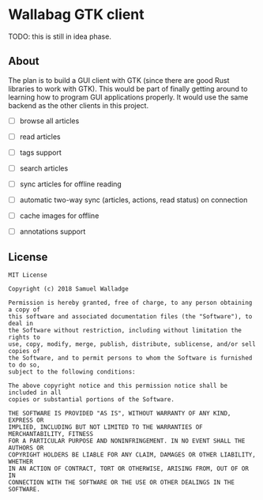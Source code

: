 
# Wallabag GTK client

TODO: this is still in idea phase.


## About

The plan is to build a GUI client with GTK (since there are good Rust
libraries to work with GTK). This would be part of finally getting around to
learning how to program GUI applications properly. It would use the same
backend as the other clients in this project.

- [ ] browse all articles
- [ ] read articles
- [ ] tags support
- [ ] search articles
- [ ] sync articles for offline reading
- [ ] automatic two-way sync (articles, actions, read status) on connection
- [ ] cache images for offline
- [ ] annotations support


## License

```
MIT License

Copyright (c) 2018 Samuel Walladge

Permission is hereby granted, free of charge, to any person obtaining a copy of
this software and associated documentation files (the "Software"), to deal in
the Software without restriction, including without limitation the rights to
use, copy, modify, merge, publish, distribute, sublicense, and/or sell copies of
the Software, and to permit persons to whom the Software is furnished to do so,
subject to the following conditions:

The above copyright notice and this permission notice shall be included in all
copies or substantial portions of the Software.

THE SOFTWARE IS PROVIDED "AS IS", WITHOUT WARRANTY OF ANY KIND, EXPRESS OR
IMPLIED, INCLUDING BUT NOT LIMITED TO THE WARRANTIES OF MERCHANTABILITY, FITNESS
FOR A PARTICULAR PURPOSE AND NONINFRINGEMENT. IN NO EVENT SHALL THE AUTHORS OR
COPYRIGHT HOLDERS BE LIABLE FOR ANY CLAIM, DAMAGES OR OTHER LIABILITY, WHETHER
IN AN ACTION OF CONTRACT, TORT OR OTHERWISE, ARISING FROM, OUT OF OR IN
CONNECTION WITH THE SOFTWARE OR THE USE OR OTHER DEALINGS IN THE SOFTWARE.
```


[wallabag]: https://wallabag.org/
